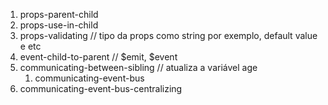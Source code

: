1. props-parent-child
1. props-use-in-child
1. props-validating   // tipo da props como string por exemplo, default value e etc
1. event-child-to-parent    // $emit, $event
1. communicating-between-sibling  // atualiza a variável age
    1. communicating-event-bus
1. communicating-event-bus-centralizing

